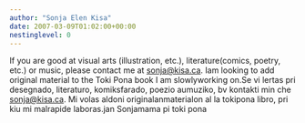 ```yaml
---
author: "Sonja Elen Kisa"
date: 2007-03-09T01:02:00+00:00
nestinglevel: 0
---
```

If you are good at visual arts (illustration, etc.), literature(comics, poetry, etc.) or music, please contact me at [sonja@kisa.ca](mailto://sonja@kisa.ca). Iam looking to add original material to the Toki Pona book I am slowlyworking on.Se vi lertas pri desegnado, literaturo, komiksfarado, poezio aumuziko, bv kontakti min che [sonja@kisa.ca](mailto://sonja@kisa.ca). Mi volas aldoni originalanmaterialon al la tokipona libro, pri kiu mi malrapide laboras.jan Sonjamama pi toki pona